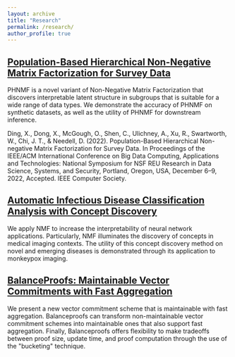 ```yaml
---
layout: archive
title: "Research"
permalink: /research/
author_profile: true
---
```


## [Population-Based Hierarchical Non-Negative Matrix Factorization for Survey Data](https://arxiv.org/pdf/2209.04968.pdf)
PHNMF is a novel variant of Non-Negative Matrix Factorization that discovers interpretable latent structure in subgroups that is suitable for a wide range of data types. We demonstrate the accuracy of PHNMF on synthetic datasets, as well as the utility of PHNMF for downstream inference.

Ding, X., Dong, X., McGough, O., Shen, C., Ulichney, A., Xu, R., Swartworth, W., Chi, J. T., & Needell, D. (2022). Population-Based Hierarchical Non-negative Matrix Factorization for Survey Data. In Proceedings of the IEEE/ACM International Conference on Big Data Computing, Applications and Technologies: National Symposium for NSF REU Research in Data Science, Systems, and Security, Portland, Oregon, USA, December 6–9, 2022, Accepted. IEEE Computer Society.


## [Automatic Infectious Disease Classification Analysis with Concept Discovery](https://arxiv.org/abs/2209.02415)
We apply NMF to increase the interpretability of neural network applications. Particularly, NMF illuminates the discovery of concepts in medical imaging contexts. The utility of this concept discovery method on novel and emerging diseases is demonstrated through its application to monkeypox imaging.

## [BalanceProofs: Maintainable Vector Commitments with Fast Aggregation](https://eprint.iacr.org/2022/864)
We present a new vector commitment scheme that is maintainable with fast aggregation. Balanceproofs can transform non-maintainable vector commitment schemes into maintainable ones that also support fast aggregation. Finally, Balanceproofs offers flexibility to make tradeoffs between proof size, update time, and proof computation through the use of the "bucketing" technique.


